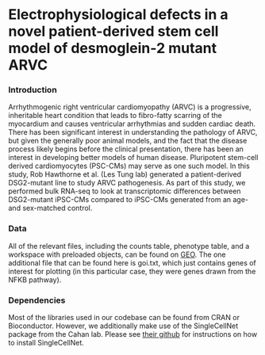 # Electrophysiological defects in a novel patient-derived stem cell model of desmoglein-2 mutant ARVC

### Introduction
Arrhythmogenic right ventricular cardiomyopathy (ARVC) is a progressive, inheritable heart condition that leads to fibro-fatty scarring of the myocardium and causes ventricular arrhythmias and sudden cardiac death. There has been significant interest in understanding the pathology of ARVC, but given the generally poor animal models, and the fact that the disease process likely begins before the clinical presentation, there has been an interest in developing better models of human disease. Pluripotent stem-cell derived cardiomyocytes (PSC-CMs) may serve as one such model. In this study, Rob Hawthorne et al. (Les Tung lab) generated a patient-derived DSG2-mutant line to study ARVC pathogenesis. As part of this study, we performed bulk RNA-seq to look at transcriptomic differences between DSG2-mutant iPSC-CMs compared to iPSC-CMs generated from an age- and sex-matched control.

### Data
All of the relevant files, including the counts table, phenotype table, and a workspace with preloaded objects, can be found on [GEO](https://www.ncbi.nlm.nih.gov/geo/query/acc.cgi?acc=GSE176209). The one additional file that can be found here is goi.txt, which just contains genes of interest for plotting (in this particular case, they were genes drawn from the NFKB pathway).

### Dependencies
Most of the libraries used in our codebase can be found from CRAN or Bioconductor. However, we additionally make use of the SingleCellNet package from the Cahan lab. Please see [their github](https://github.com/pcahan1/singleCellNet) for instructions on how to install SingleCellNet.
